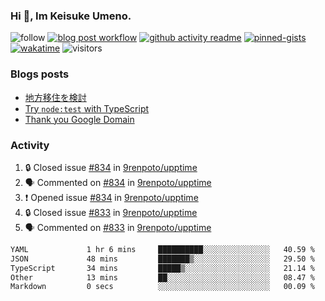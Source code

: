 ### Hi 👋, Im Keisuke Umeno.

<!--
**9renpoto/9renpoto** is a ✨ _special_ ✨ repository because its `README.md` (this file) appears on your GitHub profile.

Here are some ideas to get you started:

- 🔭 I’m currently working on ...
- 🌱 I’m currently learning ...
- 👯 I’m looking to collaborate on ...
- 🤔 I’m looking for help with ...
- 💬 Ask me about ...
- 📫 How to reach me: ...
- 😄 Pronouns: ...
- ⚡ Fun fact: ...
-->

![follow](https://img.shields.io/github/followers/9renpoto?label=Follow&style=social)
[![blog post workflow](https://github.com/9renpoto/9renpoto/actions/workflows/blog.yml/badge.svg)](https://github.com/9renpoto/9renpoto/actions/workflows/blog.yml)
[![github activity readme](https://github.com/9renpoto/9renpoto/actions/workflows/activity.yml/badge.svg)](https://github.com/9renpoto/9renpoto/actions/workflows/activity.yml)
[![pinned-gists](https://github.com/9renpoto/9renpoto/actions/workflows/pin-gist.yml/badge.svg)](https://github.com/9renpoto/9renpoto/actions/workflows/pin-gist.yml)
[![wakatime](https://github.com/9renpoto/9renpoto/actions/workflows/waka-readme-status.yml/badge.svg)](https://github.com/9renpoto/9renpoto/actions/workflows/waka-readme-status.yml)
![visitors](https://komarev.com/ghpvc/?username=9renpoto&label=Profile%20views&color=0e75b6&style=flat)

### Blogs posts

<!-- BLOG-POST-LIST:START -->
- [地方移住を検討](https://9renpoto.win/entry/2023/09/09/migration-plan)
- [Try `node:test` with TypeScript](https://9renpoto.win/entry/2023/07/23/node-test-runner)
- [Thank you Google Domain](https://9renpoto.win/entry/2023/07/08/new-domain)
<!-- BLOG-POST-LIST:END -->

### Activity

<!--START_SECTION:activity-->
1. 🔒 Closed issue [#834](https://github.com/9renpoto/upptime/issues/834) in [9renpoto/upptime](https://github.com/9renpoto/upptime)
2. 🗣 Commented on [#834](https://github.com/9renpoto/upptime/issues/834#issuecomment-1774789156) in [9renpoto/upptime](https://github.com/9renpoto/upptime)
3. ❗ Opened issue [#834](https://github.com/9renpoto/upptime/issues/834) in [9renpoto/upptime](https://github.com/9renpoto/upptime)
4. 🔒 Closed issue [#833](https://github.com/9renpoto/upptime/issues/833) in [9renpoto/upptime](https://github.com/9renpoto/upptime)
5. 🗣 Commented on [#833](https://github.com/9renpoto/upptime/issues/833#issuecomment-1774630441) in [9renpoto/upptime](https://github.com/9renpoto/upptime)
<!--END_SECTION:activity-->

<!--START_SECTION:waka-->

```txt
YAML             1 hr 6 mins     ██████████░░░░░░░░░░░░░░░   40.59 %
JSON             48 mins         ███████▒░░░░░░░░░░░░░░░░░   29.50 %
TypeScript       34 mins         █████▒░░░░░░░░░░░░░░░░░░░   21.14 %
Other            13 mins         ██░░░░░░░░░░░░░░░░░░░░░░░   08.47 %
Markdown         0 secs          ░░░░░░░░░░░░░░░░░░░░░░░░░   00.09 %
```

<!--END_SECTION:waka-->
